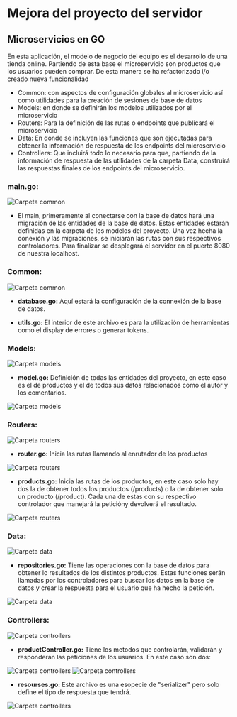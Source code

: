 # Mejora del proyecto del servidor

## Microservicios en GO

En esta aplicación, el modelo de negocio del equipo es el desarrollo de una tienda online. Partiendo de esta base el microservicio son productos que los usuarios pueden comprar. De esta manera se ha refactorizado i/o creado nueva funcionalidad

- Common: con aspectos de configuración globales al microservicio así como utilidades para la creación de sesiones de base de datos
- Models: en donde se definirán los modelos utilizados por el microservicio
- Routers: Para la definición de las rutas o endpoints que publicará el 
microservicio
- Data: En donde se incluyen las funciones que son ejecutadas para obtener la información de respuesta de los endpoints del microservicio
- Controllers: Que incluirá todo lo necesario para que, partiendo de la información de respuesta de las utilidades de la carpeta Data, construirá las respuestas finales de los endpoints del microservicio.

### main.go:
![Carpeta common](./imgs/main.png)

- El main, primeramente al conectarse con la base de datos hará una migración de las entidades de la base de datos. Estas entidades estarán definidas en la carpeta de los modelos del proyecto. Una vez hecha la conexión y las migraciones, se iniciarán las rutas con sus respectivos controladores. Para finalizar se desplegará el servidor en el puerto 8080 de nuestra localhost.

### Common:
![Carpeta common](./imgs/common.png)

- **database.go:** Aquí estará la configuración de la connexión de la base de datos.

- **utils.go:** El interior de este archivo es para la utilización de herramientas como el display de errores o generar tokens.

### Models:
![Carpeta models](./imgs/models.png)

- **model.go:** Definición de todas las entidades del proyecto, en este caso es el de productos y el de todos sus datos relacionados como el autor y los comentarios.

![Carpeta models](./imgs/models2.png)

### Routers:

![Carpeta routers](./imgs/routers.png)

- **router.go:** Inicia las rutas llamando al enrutador de los productos

![Carpeta routers](./imgs/routers2.png)


- **products.go:** Inicia las rutas de los productos, en este caso solo hay dos la de obtener todos los productos (/products) o la de obtener solo un producto (/product). Cada una de estas con su respectivo controlador que manejará la peticióny devolverá el resultado.

![Carpeta routers](./imgs/routers1.png)

### Data:

![Carpeta data](./imgs/data.png)

- **repositories.go:** Tiene las operaciones con la base de datos para obtener lo resultados de los distintos productos. Estas funciones serán llamadas por los controladores para buscar los datos en la base de datos y crear la respuesta para el usuario que ha hecho la petición.

![Carpeta data](./imgs/data1.png)

### Controllers:

![Carpeta controllers](./imgs/controllers.png)

- **productController.go:** Tiene los metodos que controlarán, validarán y responderán las peticiones de los usuarios. En este caso son dos: 

![Carpeta controllers](./imgs/controller1.png)
![Carpeta controllers](./imgs/controller2.png)

- **resourses.go:** Este archivo es una esopecie de "serializer" pero solo define el tipo de respuesta que tendrá.

![Carpeta controllers](./imgs/controller3.png)
